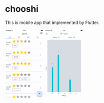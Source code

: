 # chooshi

This is mobile app that implemented by Flutter.

<img src="https://github.com/kariyayo/chooshi/raw/main/docs/images/image1.png" width="25%" />

<img src="https://github.com/kariyayo/chooshi/raw/main/docs/images/image2.png" width="25%" />
